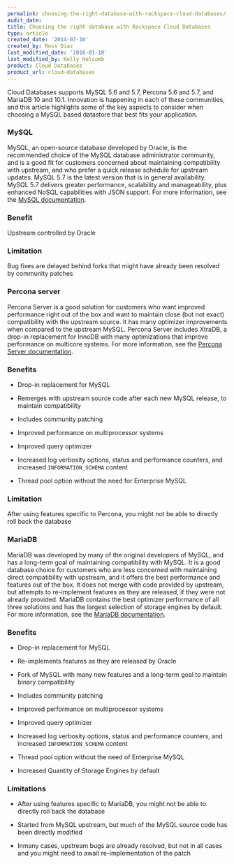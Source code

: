 ```yaml
---
permalink: choosing-the-right-database-with-rackspace-cloud-databases/
audit_date:
title: Choosing the right database with Rackspace Cloud Databases
type: article
created_date: '2014-07-16'
created_by: Ross Diaz
last_modified_date: '2016-01-18'
last_modified_by: Kelly Holcomb
product: Cloud Databases
product_url: cloud-databases
---
```


Cloud Databases supports MySQL 5.6 and 5.7, Percona 5.6 and 5.7, and MariaDB 10 and 10.1.
Innovation is happening in each of these communities, and this article
highlights some of the key aspects to consider when choosing a MySQL
based datastore that best fits your application.

### MySQL

MySQL, an open-source database developed by Oracle, is the recommended
choice of the MySQL database administrator community, and is a good fit
for customers concerned about maintaining compatibility with upstream,
and who prefer a quick release schedule for upstream updates. MySQL 5.7
is the latest version that is in general availability. MySQL 5.7 delivers greater performance, scalability and manageability, plus enhanced NoSQL capabilities with JSON support. For more information, see
the [MySQL documentation](http://dev.mysql.com).

### Benefit

Upstream controlled by Oracle

### Limitation

Bug fixes are delayed behind forks that might have already been resolved
by community patches

### Percona server

Percona Server is a good solution for customers who want improved
performance right out of the box and want to maintain close (but not
exact) compatibility with the upstream source. It has many optimizer
improvements when compared to the upstream MySQL. Percona Server
includes XtraDB, a drop-in replacement for InnoDB with many
optimizations that improve performance on multicore systems. For more
information, see the [Percona Server
documentation](http://www.percona.com/software/percona-server).

### Benefits

-   Drop-in replacement for MySQL

-   Remerges with upstream source code after each new MySQL release, to
    maintain compatibility

-   Includes community patching

-   Improved performance on multiprocessor systems

-   Improved query optimizer

-   Increased log verbosity options, status and performance counters,
    and increased `INFORMATION_SCHEMA` content

-   Thread pool option without the need for Enterprise MySQL

### Limitation

After using features specific to Percona, you might not be able to
directly roll back the database

### MariaDB

MariaDB was developed by many of the original developers of MySQL, and
has a long-term goal of maintaining compatibility with MySQL. It is a
good database choice for customers who are less concerned with
maintaining direct compatibility with upstream, and it offers the best
performance and features out of the box. It does not merge with code
provided by upstream, but attempts to re-implement features as they are
released, if they were not already provided. MariaDB contains the best
optimizer performance of all three solutions and has the largest
selection of storage engines by default. For more information, see the
[MariaDB documentation](https://mariadb.org/en/about/).

### Benefits

-   Drop-in replacement for MySQL

-   Re-implements features as they are released by Oracle

-   Fork of MySQL with many new features and a long-term goal to
    maintain binary compatibility

-   Includes community patching

-   Improved performance on multiprocessor systems

-   Improved query optimizer

-   Increased log verbosity options, status and performance counters,
    and increased `INFORMATION_SCHEMA` content

-   Thread pool option without the need of Enterprise MySQL

-   Increased Quantity of Storage Engines by default

### Limitations

-   After using features specific to MariaDB, you might not be able to
    directly roll back the database

-   Started from MySQL upstream, but much of the MySQL source code has
    been directly modified

-   Inmany cases, upstream bugs are already resolved, but not in all
    cases and you might need to await re-implementation of the patch
